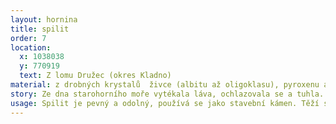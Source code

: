 ```yaml
---
layout: hornina
title: spilit
order: 7
location:
  x: 1038038
  y: 770919
  text: Z lomu Družec (okres Kladno)
material: z drobných krystalů  živce (albitu až oligoklasu), pyroxenu a dalších minerálů, pukliny jsou často vyplněné  kalcitem nebo křemenem
story: Ze dna starohorního moře vytékala láva, ochlazovala se a tuhla. Při tom reagovala s mořskou vodou. Pravděpodobně proto vznikly typy živců, které obsahují hodně sodíku (ten je součástí soli, rozpuštěné v mořské vodě). Později bylo při kadomském vrásnění mořské dno vyzvednuto. Ještě později při variském vrásnění byly horniny znovu stlačeny a mírně zahřáty. Uspořádání krystalů se trochu změnilo a vznikly některé nové minerály.
usage: Spilit je pevný a odolný, používá se jako stavební kámen. Těží se v lomu, drtí se na menší kousky, které se pak třídí podle velikosti. Přidává se do betonových a asfaltových směsí pro stavební účely.
---
```


